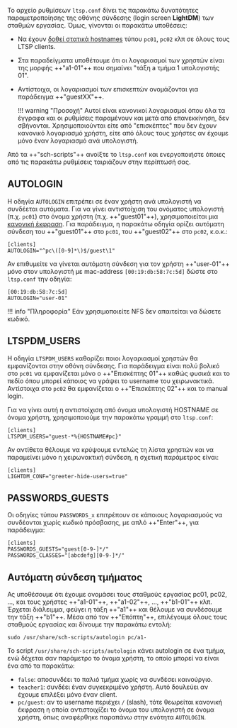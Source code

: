 Το αρχείο ρυθμίσεων `ltsp.conf` δίνει τις παρακάτω δυνατότητες
παραμετροποίησης της οθόνης σύνδεσης (login screen **LightDM**)
των σταθμών εργασίας. Όμως, γίνονται οι παρακάτω υποθέσεις:

  - Να έχουν [δοθεί στατικά hostnames](Στατικά_hostnames.md)
    τύπου `pc01`, `pc02` κλπ σε όλους τους LTSP clients.
  - Στα παραδείγματα υποθέτουμε ότι οι λογαριασμοί των χρηστών είναι της
    μορφής ++"a1-01"++ που σημαίνει "τάξη a τμήμα 1 υπολογιστής 01".
  - Αντίστοιχα, οι λογαριασμοί των επισκεπτών ονομάζονται για παράδειγμα
    ++"guestXX"++.

    !!! warning "Προσοχή"
        Αυτοί είναι κανονικοί λογαριασμοί όπου όλα τα
        έγγραφα και οι ρυθμίσεις παραμένουν και μετά από επανεκκίνηση,
        δεν σβήνονται. Χρησιμοποιούνται είτε από "επισκέπτες" που δεν έχουν
        κανονικό λογαριασμό χρήστη, είτε από όλους τους χρήστες αν έχουμε
        μόνο έναν λογαριασμό ανά υπολογιστή.

Από τα ++"sch-scripts"++ ανοίξτε το `ltsp.conf` και ενεργοποιήστε όποιες από τις
παρακάτω ρυθμίσεις ταιριάζουν στην περίπτωσή σας.

## AUTOLOGIN

Η οδηγία `AUTOLOGIN` επιτρέπει σε έναν χρήστη ανά υπολογιστή να συνδέεται
αυτόματα. Για να γίνει αντιστοίχιση του ονόματος υπολογιστή (π.χ. `pc01`)
στο όνομα χρήστη (π.χ. ++"guest01"++), χρησιμοποιείται μια [κανονική
έκφραση](https://en.wikipedia.org/wiki/Regular_expression). Για
παράδειγμα, η παρακάτω οδηγία ορίζει αυτόματη σύνδεση του ++"guest01"++ στο
`pc01`, του ++"guest02"++ στο `pc02`, κ.ο.κ.:

```title="ltsp.conf"
[clients]
AUTOLOGIN="^pc\([0-9]*\)$/guest\1"
```

Αν επιθυμείτε να γίνεται αυτόματη σύνδεση για τον χρήστη ++"user-01"++ μόνο
στον υπολογιστή με mac-address `[00:19:db:58:7c:5d]` δώστε στο
`ltsp.conf` την οδηγία:

```title="ltsp.conf"
[00:19:db:58:7c:5d]
AUTOLOGIN="user-01"
```

!!! info "Πληροφορία"
    Εάν χρησιμοποιείτε NFS δεν απαιτείται να δώσετε κωδικό.

## LTSPDM_USERS

Η οδηγία `LTSPDM_USERS` καθορίζει ποιοι λογαριασμοί χρηστών θα
εμφανίζονται στην οθόνη σύνδεσης. Για παράδειγμα είναι πολύ
βολικό στο `pc01` να εμφανίζεται μόνο ο ++"Επισκέπτης 01"++ καθώς φυσικά και
το πεδίο όπου μπορεί κάποιος να γράψει το username του χειρωνακτικά.
Αντίστοιχα στο `pc02` θα εμφανίζεται ο ++"Επισκέπτης 02"++ και το manual
login.

Για να γίνει αυτή η αντιστοίχιση από όνομα υπολογιστή HOSTNAME σε όνομα
χρήστη, χρησιμοποιούμε την παρακάτω γραμμή στο `ltsp.conf`:

```title="ltsp.conf"
[clients]
LTSPDM_USERS="guest-*%{HOSTNAME#pc}"
```

Αν αντίθετα θέλουμε να κρύψουμε εντελώς τη λίστα χρηστών και να
παραμείνει μόνο η χειρωνακτική σύνδεση, η σχετική παράμετρος
είναι:

```title="ltsp.conf"
[clients]
LIGHTDM_CONF="greeter-hide-users=true"
```

## PASSWORDS_GUESTS

Οι οδηγίες τύπου `PASSWORDS_x` επιτρέπουν σε κάποιους λογαριασμούς να
συνδέονται χωρίς κωδικό πρόσβασης, με απλό ++"Enter"++, για παράδειγμα:

```title="ltsp.conf"
[clients]
PASSWORDS_GUESTS="guest[0-9-]*/"
PASSWORDS_CLASSES="[abcdefg][0-9-]*/"
```

## Αυτόματη σύνδεση τμήματος

Ας υποθέσουμε ότι έχουμε ονομάσει τους σταθμούς εργασίας pc01, pc02,
..., και τους χρήστες ++"a1-01"++, ++"a1-02"++, ..., ++"b1-01"++ κλπ.
Έρχεται διάλειμμα, φεύγει η τάξη ++"a1"++ και θέλουμε να συνδέσουμε την τάξη ++"b1"++.
Μέσα από τον ++"Επόπτη"++, επιλέγουμε όλους τους σταθμούς εργασίας και δίνουμε την
παρακάτω εντολή:

```shell
sudo /usr/share/sch-scripts/autologin pc/a1-
```

Το script `/usr/share/sch-scripts/autologin` κάνει autologin σε ένα τμήμα,
ενώ δέχεται σαν παράμετρο το όνομα χρήστη, το οποίο μπορεί να είναι ένα
από τα παρακάτω:

  - `false`: αποσυνδέει το παλιό τμήμα χωρίς να συνδέσει καινούργιο.
  - `teacher1`: συνδέει έναν συγκεκριμένο χρήστη. Αυτό δουλεύει αν έχουμε
    επιλέξει μόνο έναν client.
  - `pc/guest`: αν το username περιέχει `/` (slash), τότε θεωρείται κανονική
    έκφραση η οποία αντιστοιχίζει το όνομα του υπολογιστή σε όνομα
    χρήστη, όπως αναφέρθηκε παραπάνω στην ενότητα `AUTOLOGIN`.